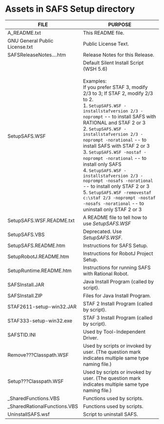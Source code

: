 
# Assets in SAFS Setup directory

FILE                         |         PURPOSE
------------ | -------------
A_README.txt                    |       This README file.
GNU General Public License.txt  |       Public License Text.
SAFSReleaseNotes....htm         |       Release Notes for this Release.
SetupSAFS.WSF                   |       Default Silent Install Script (WSH 5.6) <br /> <br /> Examples: <br /> If you prefer STAF 3, modify 2/3 to 3; If STAF 2, modify 2/3 to 2. <br /> 1. ```SetupSAFS.WSF -installstafversion 2/3 -noprompt``` -- to install SAFS with RATIONAL and STAF 2 or 3 <br /> 2. ```SetupSAFS.WSF -installstafversion 2/3 -noprompt -norational``` -- to install SAFS with STAF 2 or 3 <br /> 3. ```SetupSAFS.WSF -nostaf -noprompt -norational``` -- to install only SAFS <br /> 4. ```SetupSAFS.WSF -installstafversion 2/3 -noprompt -nosafs -norational``` -- to install only STAF 2 or 3 <br /> 5. ```SetupSAFS.WSF -removestaf c:\staf 2/3 -noprompt -nostaf -nosafs -norational``` -- to uninstall only STAF 2 or 3
SetupSAFS.WSF.README.txt        |       A README file to tell how to use *SetupSAFS.WSF*
SetupSAFS.VBS                   |       Deprecated. Use *SetupSAFS.WSF*.
SetupSAFS.README.htm            |       Instructions for SAFS Setup.
SetupRobotJ.README.htm          |       Instructions for RobotJ Project Setup.
SetupRuntime.README.htm         |       Instructions for running SAFS with Rational Robot.
SAFSInstall.JAR                 |       Java Install Program (called by script).
SAFSInstall.ZIP                 |       Files for Java Install Program.
STAF2611-setup-win32.JAR        |       STAF 2 Install Program (called by script).
STAF333-setup-win32.exe         |       STAF 3 Install Program (called by script).
SAFSTID.INI                     |       Used by Tool-Independent Driver.
Remove???Classpath.WSF          |       Used by scripts or invoked by user. (The question mark indicates multiple same type naming file.)
Setup???Classpath.WSF           |       Used by scripts or invoked by user. (The question mark indicates multiple same type naming file.)
_SharedFunctions.VBS            |       Functions used by scripts.
_SharedRationalFunctions.VBS    |       Functions used by scripts.
UninstallSAFS.wsf               |       Script to uninstall SAFS.